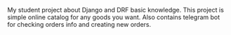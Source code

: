 My student project about Django and DRF basic knowledge.
This project is simple online catalog for any goods you want.
Also contains telegram bot for checking orders info and creating new orders.
